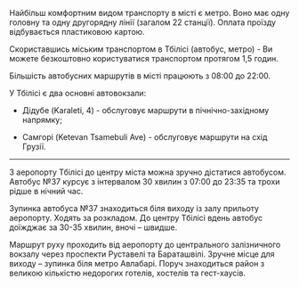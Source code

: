 Найбільш комфортним видом транспорту в місті є метро. Воно має одну головну та одну другорядну лінії (загалом 22 станції). Оплата проїзду відбувається пластиковою картою.

Скориставшись міським транспортом в Тбілісі (автобус, метро) - Ви можете безкоштовно користуватися транспортом протягом 1,5 годин.

Більшість автобусних маршрутів в місті працюють з 08:00 до 22:00.

У Тбілісі є два основні автовокзали: 

 - Дідубе (Karaleti, 4) - обслуговує маршрути в пічнічно-західному напрямку;

 - Самгорі (Ketevan Tsamebuli Ave) - обслуговує маршрути на схід Грузії.

***

З аеропорту Тбілісі до центру міста можна зручно дістатися автобусом. Автобус №37 курсує з інтервалом 30 хвилин з 07:00 до 23:35 та трохи рідше в нічний час.

Зупинка автобуса №37 знаходиться біля виходу із залу прильоту аеропорту. Ходять за розкладом. До центру Тбілісі вдень автобус доїжджає за 30-35 хвилин, вночі – швидше.

Маршрут руху проходить від аеропорту до центрального залізничного вокзалу через проспекти Руставелі та Бараташвілі. Зручне місце для виходу – зупинка біля метро Авлабарі. Поруч знаходиться район з великою кількістю недорогих готелів, хостелів та гест-хаусів. 